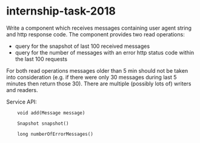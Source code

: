 # internship-task-2018

Write a component which receives messages containing user agent string and http response code. The component provides two read operations:

* query for the snapshot of last 100 received messages
* query for the number of messages with an error http status code within the last 100 requests

For both read operations messages older than 5 min should not be taken into consideration 
(e.g. if there were only 30 messages during last 5 minutes then return those 30).
There are multiple (possibly lots of) writers and readers.

Service API:
```
    void add(Message message)

    Snapshot snapshot()

    long numberOfErrorMessages()
```